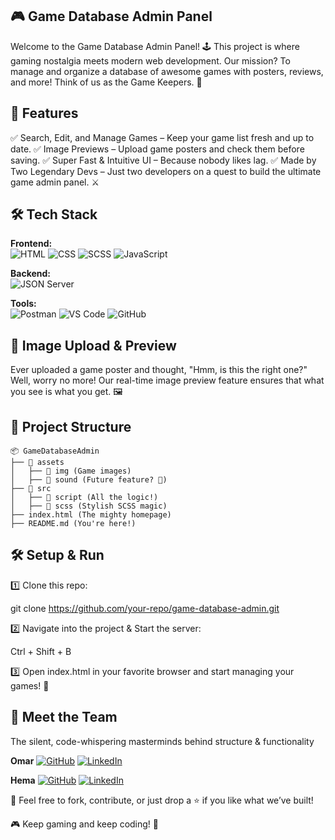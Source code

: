 ## 🎮 Game Database Admin Panel

Welcome to the Game Database Admin Panel! 🕹️ This project is where gaming nostalgia meets modern web development. Our mission? To manage and organize a database of awesome games with posters, reviews, and more! Think of us as the Game Keepers. 👾

## 🚀 Features

✅ Search, Edit, and Manage Games – Keep your game list fresh and up to date.
✅ Image Previews – Upload game posters and check them before saving.
✅ Super Fast & Intuitive UI – Because nobody likes lag.
✅ Made by Two Legendary Devs – Just two developers on a quest to build the ultimate game admin panel. ⚔️

## 🛠️ Tech Stack

**Frontend:**  
![HTML](https://img.shields.io/badge/HTML-%23E34F26.svg?style=flat&logo=html5&logoColor=white) ![CSS](https://img.shields.io/badge/CSS-%231572B6.svg?style=flat&logo=css3&logoColor=white) ![SCSS](https://img.shields.io/badge/SCSS-%23CC6699.svg?style=flat&logo=sass&logoColor=white) ![JavaScript](https://img.shields.io/badge/JavaScript-%23F7DF1E.svg?style=flat&logo=javascript&logoColor=black)  

**Backend:**  
![JSON Server](https://img.shields.io/badge/JSON%20Server-%23FF8800.svg?style=flat&logo=json&logoColor=white)  

**Tools:**  
![Postman](https://img.shields.io/badge/Postman-%23FF6C37.svg?style=flat&logo=postman&logoColor=white) ![VS Code](https://img.shields.io/badge/VS%20Code-%23007ACC.svg?style=flat&logo=visual-studio-code&logoColor=white) ![GitHub](https://img.shields.io/badge/GitHub-%2312100E.svg?style=flat&logo=github&logoColor=white)  

## 📸 Image Upload & Preview

Ever uploaded a game poster and thought, "Hmm, is this the right one?" Well, worry no more! Our real-time image preview feature ensures that what you see is what you get. 🖼️

## 📂 Project Structure
```
📦 GameDatabaseAdmin
├── 📂 assets
│   ├── 📂 img (Game images)
│   ├── 📂 sound (Future feature? 👀)
├── 📂 src
│   ├── 📂 script (All the logic!)
│   ├── 📂 scss (Stylish SCSS magic)
├── index.html (The mighty homepage)
├── README.md (You're here!)
````
## 🛠️ Setup & Run

1️⃣ Clone this repo:

git clone https://github.com/your-repo/game-database-admin.git

2️⃣ Navigate into the project & Start the server:

Ctrl + Shift + B

3️⃣ Open index.html in your favorite browser and start managing your games! 🎉

## 🤝 Meet the Team 
The silent, code-whispering masterminds behind structure & functionality 

**Omar** [![GitHub](https://img.shields.io/badge/GitHub-%2312100E.svg?style=flat&logo=github&logoColor=white)](https://github.com/Edgartheprogramme) [![LinkedIn](https://img.shields.io/badge/LinkedIn-%230A66C2.svg?style=flat&logo=linkedin&logoColor=white)](https://www.linkedin.com/in/edgar-omar-guti%C3%A9rrez-hern%C3%A1ndez-9b208934a/)  

**Hema** [![GitHub](https://img.shields.io/badge/GitHub-%2312100E.svg?style=flat&logo=github&logoColor=white)](https://github.com/void-craft) [![LinkedIn](https://img.shields.io/badge/LinkedIn-%230A66C2.svg?style=flat&logo=linkedin&logoColor=white)](https://linkedin.com/in/hemaps) 

💬 Feel free to fork, contribute, or just drop a ⭐ if you like what we’ve built!

🎮 Keep gaming and keep coding! 🚀
